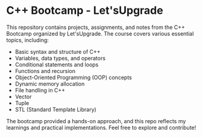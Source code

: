 
# C++ Bootcamp - Let'sUpgrade

This repository contains projects, assignments, and notes from the C++ Bootcamp organized by Let'sUpgrade. The course covers various essential topics, including:

- Basic syntax and structure of C++
- Variables, data types, and operators
- Conditional statements and loops
- Functions and recursion
- Object-Oriented Programming (OOP) concepts
- Dynamic memory allocation
- File handling in C++
- Vector
- Tuple
- STL (Standard Template Library)

The bootcamp provided a hands-on approach, and this repo reflects my learnings and practical implementations. Feel free to explore and contribute!

